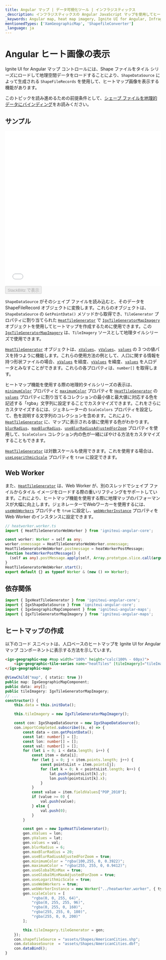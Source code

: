 ```yaml
---
title: Angular マップ | データ可視化ツール | インフラジスティックス
_description: インフラジスティックスの Angular JavaScript マップを使用してヒートマップ画像を表示します。Ignite UI for Angular マップのサンプルを是非お試しください!
_keywords: Angular map, heat map imagery, Ignite UI for Angular, Infragistics, Angular マップ, ヒートマップ画像, インフラジスティックス
mentionedTypes: ['XamGeographicMap', 'ShapefileConverter']
_language: ja
---
```


# Angular ヒート画像の表示

Ignite UI for Angular マップ コントロールには、Shape ファイルをタイル シリーズにロードして地理空間データをロードすることにより、`ShapeDataSource` によって生成される `ShapeFileRecords` を使用して、ヒートマップ画像を表示する機能があります。

このトピックを読み進めるための前提条件として、[シェープ ファイルを地理的データにバインディング](geo-map-binding-shp-file.md)をお読みください。

## サンプル

<div class="sample-container loading" style="height: 500px">
    <iframe id="geo-map-display-heat-imagery-iframe" src='{environment:dvDemosBaseUrl}/maps/geo-map-display-heat-imagery' width="100%" height="100%" seamless frameBorder="0" onload="onXPlatSampleIframeContentLoaded(this);"></iframe>
</div>
<div>
    <button data-localize="stackblitz" disabled class="stackblitz-btn"   data-iframe-id="geo-map-display-heat-imagery-iframe" data-demos-base-url="{environment:dvDemosBaseUrl}">StackBlitz で表示
    </button>
</div>


<div class="divider--half"></div>

`ShapeDataSource` がそのシェイプ ファイルを読み込むと、そのデータを ShapeFileRecord オブジェクトに変換します。これらのオブジェクトは、`ShapeDataSource` の `GetPointData()` メソッドから取得でき、`TileGenerator` プロパティに割り当てられた [`HeatTileGenerator`]({environment:dvapibaseurl}/products/ignite-ui-angular/api/docs/typescript/latest/classes/heattilegenerator.html) で [`IgxTileGeneratorMapImagery`]({environment:dvapibaseurl}/products/ignite-ui-angular/api/docs/typescript/latest/classes/igxtilegeneratormapimagery.html) オブジェクトを使用してヒートマップを作成するために使用できます。この [`IgxTileGeneratorMapImagery`]({environment:dvapibaseurl}/products/ignite-ui-angular/api/docs/typescript/latest/classes/igxtilegeneratormapimagery.html) は、`TileImagery` ソースとして地理タイルシリーズで使用できます。

[`HeatTileGenerator`]({environment:dvapibaseurl}/products/ignite-ui-angular/api/docs/typescript/latest/classes/heattilegenerator.html) オブジェクトは、[`xValues`]({environment:dvapibaseurl}/products/ignite-ui-angular/api/docs/typescript/latest/classes/heattilegenerator.html#xvalues)、[`yValues`]({environment:dvapibaseurl}/products/ignite-ui-angular/api/docs/typescript/latest/classes/heattilegenerator.html#yvalues)、[`values`]({environment:dvapibaseurl}/products/ignite-ui-angular/api/docs/typescript/latest/classes/heattilegenerator.html#values) の 3 つの値パスを持つように機能します。これらの使用方法の例として、人口に関する情報を持つ形状ファイルの場合、[`xValues`]({environment:dvapibaseurl}/products/ignite-ui-angular/api/docs/typescript/latest/classes/heattilegenerator.html#xvalues) を経度、[`yValues`]({environment:dvapibaseurl}/products/ignite-ui-angular/api/docs/typescript/latest/classes/heattilegenerator.html#yvalues) を緯度、[`values`]({environment:dvapibaseurl}/products/ignite-ui-angular/api/docs/typescript/latest/classes/heattilegenerator.html#values) を人口データとみなすことができます。これらの各プロパティは、`number[]` を取得します。

ヒートマップ機能を使用する際の地理的タイルシリーズの表示は、[`minimumColor`]({environment:dvapibaseurl}/products/ignite-ui-angular/api/docs/typescript/latest/classes/heattilegenerator.html#minimumcolor) プロパティと [`maximumColor`]({environment:dvapibaseurl}/products/ignite-ui-angular/api/docs/typescript/latest/classes/heattilegenerator.html#maximumcolor) プロパティを [`HeatTileGenerator`]({environment:dvapibaseurl}/products/ignite-ui-angular/api/docs/typescript/latest/classes/heattilegenerator.html) の [`values`]({environment:dvapibaseurl}/products/ignite-ui-angular/api/docs/typescript/latest/classes/heattilegenerator.html#values) プロパティに割り当てるコレクションの最小値と最大値に対応する色を記述する「rgba」文字列に設定することでカスタマイズできます。これをさらにカスタマイズするには、ジェネレーターの `ScaleColors` プロパティを設定して、色を説明する文字列のコレクションを含めます。これにより、[`HeatTileGenerator`]({environment:dvapibaseurl}/products/ignite-ui-angular/api/docs/typescript/latest/classes/heattilegenerator.html) に、マップに表示される値に使用する色がわかります。[`blurRadius`]({environment:dvapibaseurl}/products/ignite-ui-angular/api/docs/typescript/latest/classes/heattilegenerator.html#blurradius)、[`maxBlurRadius`]({environment:dvapibaseurl}/products/ignite-ui-angular/api/docs/typescript/latest/classes/heattilegenerator.html#maxblurradius)、[`useBlurRadiusAdjustedForZoom`]({environment:dvapibaseurl}/products/ignite-ui-angular/api/docs/typescript/latest/classes/heattilegenerator.html#useblurradiusadjustedforzoom) プロパティを使用して、`ScaleColors` コレクション内の色が一緒にぼやける方法をカスタマイズすることもできます。

[`HeatTileGenerator`]({environment:dvapibaseurl}/products/ignite-ui-angular/api/docs/typescript/latest/classes/heattilegenerator.html) は対数スケールも使用できます。これを使用する場合は、[`useLogarithmicScale`]({environment:dvapibaseurl}/products/ignite-ui-angular/api/docs/typescript/latest/classes/heattilegenerator.html#uselogarithmicscale) プロパティを `true` に設定できます。

## Web Worker

また、[`HeatTileGenerator`]({environment:dvapibaseurl}/products/ignite-ui-angular/api/docs/typescript/latest/classes/heattilegenerator.html) は、Web Worker が、別のスレッドでシェイプ ファイルからタイル イメージをロードする際の重いリフティングをサポートしています。これにより、ヒートマップ機能を使用する際に地理マップのパフォーマンスが大幅に向上します。ジェネレーターでWebワーカーを使用するには、[`useWebWorkers`]({environment:dvapibaseurl}/products/ignite-ui-angular/api/docs/typescript/latest/classes/heattilegenerator.html#usewebworkers) プロパティを `true` に設定し、[`webWorkerInstance`]({environment:dvapibaseurl}/products/ignite-ui-angular/api/docs/typescript/latest/classes/heattilegenerator.html#webworkerinstance) プロパティを Web Worker のインスタンスに設定できます。

<!-- Angular -->

```ts
// heatworker.worker.ts
import { HeatTileGeneratorWebWorker } from 'igniteui-angular-core';

const worker: Worker = self as any;
worker.onmessage = HeatTileGeneratorWebWorker.onmessage;
HeatTileGeneratorWebWorker.postmessage = heatWorkerPostMessage;
function heatWorkerPostMessage() {
  (self as any).postMessage.apply(self, Array.prototype.slice.call(arguments));
}
HeatTileGeneratorWebWorker.start();
export default {} as typeof Worker & (new () => Worker);
```

## 依存関係

<!-- Angular -->

```ts
import { IgxHeatTileGenerator } from 'igniteui-angular-core';
import { IgxShapeDataSource } from 'igniteui-angular-core';
import { IgxGeographicMapComponent } from 'igniteui-angular-maps';
import { IgxTileGeneratorMapImagery } from 'igniteui-angular-maps';
```

## ヒートマップの作成

以下のコード スニペットは、人口ベースのヒートマップを Ignite UI for Angular マップ コンポーネントに表示する方法を示しています。

<!-- Angular -->

```html
<igx-geographic-map #map width="100%" height="calc(100% - 60px)">
    <igx-geographic-tile-series name="heatTiles" [tileImagery]="tileImagery"></igx-geographic-tile-series>
</igx-geographic-map>
```

```ts
@ViewChild("map", { static: true })
public map: IgxGeographicMapComponent;
public data: any[];
public tileImagery: IgxTileGeneratorMapImagery;
// ...
constructor() {
    this.data = this.initData();

    this.tileImagery = new IgxTileGeneratorMapImagery();

    const con: IgxShapeDataSource = new IgxShapeDataSource();
    con.importCompleted.subscribe((s, e) => {
        const data = con.getPointData();
        const lat: number[] = [];
        const lon: number[] = [];
        const val: number[] = [];
        for (let i = 0; i < data.length; i++) {
            const item = data[i];
            for (let j = 0; j < item.points.length; j++) {
                const pointsList = item.points[j];
                for (let k = 0; k < pointsList.length; k++) {
                    lat.push(pointsList[k].y);
                    lon.push(pointsList[k].x);
                }
            }
            const value = item.fieldValues["POP_2010"];
            if (value >= 0) {
                val.push(value);
            } else {
                val.push(0);
            }
        }

        const gen = new IgxHeatTileGenerator();
        gen.xValues = lon;
        gen.yValues = lat;
        gen.values = val;
        gen.blurRadius = 6;
        gen.maxBlurRadius = 20;
        gen.useBlurRadiusAdjustedForZoom = true;
        gen.minimumColor = "rgba(100,255, 0, 0.3922)";
        gen.maximumColor = "rgba(255, 255, 0, 0.9412)";
        gen.useGlobalMinMax = true;
        gen.useGlobalMinMaxAdjustedForZoom = true;
        gen.useLogarithmicScale = true;
        gen.useWebWorkers = true;
        gen.webWorkerInstance = new Worker("../heatworker.worker", { type: "module" });
        gen.scaleColors = [
            "rgba(0, 0, 255, 64)",
            "rgba(0, 255, 255, 96)",
            "rgba(0, 255, 0, 160)",
            "rgba(255, 255, 0, 180)",
            "rgba(255, 0, 0, 200)"
        ];

        this.tileImagery.tileGenerator = gen;
    });
    con.shapefileSource = "assets/Shapes/AmericanCities.shp";
    con.databaseSource  = "assets/Shapes/AmericanCities.dbf";
    con.dataBind();
}
```
